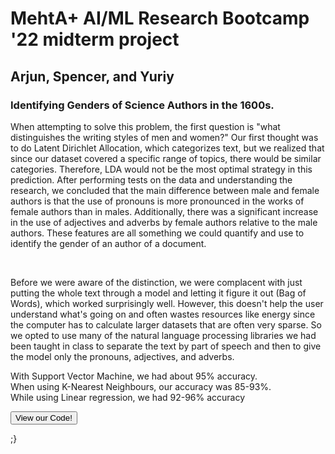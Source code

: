 <html>
    <head>
        <title>MehtA+ AI/ML Research Bootcamp '22 midterm project</title>
        <meta charset="utf-8">
        <link rel="stylesheet" href="style.css">
        <script src="index.js"></script>
    </head>
    <body>
        <div class = "center">
            <h1>MehtA+ AI/ML Research Bootcamp '22 midterm project</h1>
            <h2>Arjun, Spencer, and Yuriy</h2>
            <h3>Identifying Genders of Science Authors in the 1600s.</h3>
            <p>When attempting to solve this problem, the first question is "what distinguishes the writing styles of men and women?" Our first thought was to do Latent Dirichlet Allocation, which categorizes text, but we realized that since our dataset covered a specific range of topics, there would be similar categories. Therefore, LDA would not be the most optimal strategy in this prediction. After performing tests on the data and understanding the research, we concluded that the main difference between male and female authors is that the use of pronouns is more pronounced in the works of female authors than in males. Additionally, there was a significant increase in the use of adjectives and adverbs by female authors relative to the male authors. These features are all something we could quantify and use to identify the gender of an author of a document.</p><br>
            <p> 
            Before we were aware of the distinction, we were complacent with just putting the whole text through a model and letting it figure it out (Bag of Words), which worked surprisingly well. However, this doesn't help the user understand what's going on and often wastes resources like energy since the computer has to calculate larger datasets that are often very sparse. So we opted to use many of the natural language processing libraries we had been taught in class to separate the text by part of speech and then to give the model only the pronouns, adjectives, and adverbs.
            </p>
            <p> 
            With Support Vector Machine, we had about 95% accuracy. <br>
            When using K-Nearest Neighbours, our accuracy was 85-93%.<br>
            While using Linear regression, we had 92-96% accuracy
            </p>
            <!--<h3>View Our Code!</h3>!-->
            <button type="button" onClick="replacelink()">View our Code!</button>
            <p id="link"></p>
            <script>
                replacelink(){
                    document.getElementById("link").innerHTML = <script src="https://gist.github.com/ybidochko/88ab8a9b5f0540bb9c70dfec2e8f4ab2.js"></script>;}
            </script>
            <!--<script src="https://gist.github.com/ybidochko/88ab8a9b5f0540bb9c70dfec2e8f4ab2.js"></script>!-->
        </div>
    </body> 
</html>